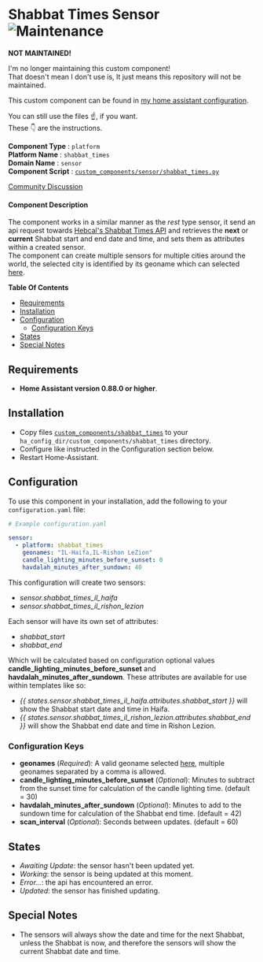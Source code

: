 # Shabbat Times Sensor</br>![Maintenance](https://img.shields.io/maintenance/no/2019.svg)

**NOT MAINTAINED!**

I'm no longer maintaining this custom component!</br>
That doesn't mean I don't use is, It just means this repository will not be maintained.

This custom component can be found in [my home assistant configuration](https://github.com/TomerFi/my_home_assistant_configuration).

You can still use the files :point_up:, if you want.</br>
These :point_down: are the instructions.

**Component Type** : `platform`</br>
**Platform Name** : `shabbat_times`</br>
**Domain Name** : `sensor`</br>
**Component Script** : [`custom_components/sensor/shabbat_times.py`](custom_components/sensor/shabbat_times.py)</br>

[Community Discussion](https://community.home-assistant.io/t/get-shabbat-times-from-hebcal-api-custom-sensor/32429)</br>

#### Component Description
The component works in a similar manner as the *rest* type sensor, it send an api request towards [Hebcal's Shabbat Times API](https://www.hebcal.com/home/197/shabbat-times-rest-api) and retrieves the **next** or **current** Shabbat start and end date and time, and sets them as attributes within a created sensor.</br>
The component can create multiple sensors for multiple cities around the world, the selected city is identified by its geoname which can selected [here](https://github.com/hebcal/dotcom/blob/master/hebcal.com/dist/cities2.txt).

**Table Of Contents**
- [Requirements](#requirements)
- [Installation](#installation)
- [Configuration](#configuration)
  - [Configuration Keys](#configuration-keys)
- [States](#states)
- [Special Notes](#special-notes)

## Requirements
- **Home Assistant version 0.88.0 or higher**.

## Installation

- Copy files [`custom_components/shabbat_times`](custom_components/shabbat_times) to your `ha_config_dir/custom_components/shabbat_times` directory.
- Configure like instructed in the Configuration section below.
- Restart Home-Assistant.

## Configuration
To use this component in your installation, add the following to your `configuration.yaml` file:

```yaml
# Example configuration.yaml

sensor:
  - platform: shabbat_times
    geonames: "IL-Haifa,IL-Rishon LeZion"
    candle_lighting_minutes_before_sunset: 0
    havdalah_minutes_after_sundown: 40
```
This configuration will create two sensors:
- *sensor.shabbat_times_il_haifa*
- *sensor.shabbat_times_il_rishon_lezion*

Each sensor will have its own set of attributes:
- *shabbat_start*
- *shabbat_end*

Which will be calculated based on configuration optional values **candle_lighting_minutes_before_sunset** and **havdalah_minutes_after_sundown**.
These attributes are available for use within templates like so:
- *{{ states.sensor.shabbat_times_il_haifa.attributes.shabbat_start }}* will show the Shabbat start date and time in Haifa.
- *{{ states.sensor.shabbat_times_il_rishon_lezion.attributes.shabbat_end }}* will show the Shabbat end date and time in Rishon Lezion.

### Configuration Keys
- **geonames** (*Required*): A valid geoname selected [here](https://github.com/hebcal/dotcom/blob/master/hebcal.com/dist/cities2.txt), multiple geonames separated by a comma is allowed.
- **candle_lighting_minutes_before_sunset** (*Optional*): Minutes to subtract from the sunset time for calculation of the candle lighting time. (default = 30)
- **havdalah_minutes_after_sundown** (*Optional*): Minutes to add to the sundown time for calculation of the Shabbat end time. (default = 42)
- **scan_interval** (*Optional*): Seconds between updates. (default = 60)

## States
- *Awaiting Update*: the sensor hasn't been updated yet.
- *Working*: the sensor is being updated at this moment.
- *Error...*: the api has encountered an error.
- *Updated*: the sensor has finished updating.

## Special Notes
- The sensors will always show the date and time for the next Shabbat, unless the Shabbat is now, and therefore the sensors will show the current Shabbat date and time.

